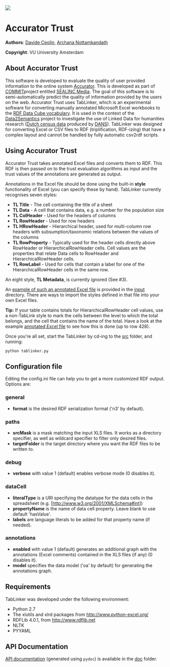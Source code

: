 <img src='https://github.com/dreamgirl314/Trust_code/tree/master/code_web/TabLinker/img/Accurator.png'/>

# Accurator Trust
**Authors**: [Davide Ceolin](https://github.com/davideceolin), [Archana Nottamkandath](http://github.com/dreamgirl314)

**Copyright**: VU University Amsterdam


## About Accurator Trust

This software is developed to evaluate the quality of user provided information to the online system [Accurator](http://sealincmedia.wordpress.com/tag/accurator/). This is developed as part of [COMMIT](http://www.commit-nl.nl/)project entitled [SEALINC Media](https://sealincmedia.wordpress.com/). The goal of this software is to semi-automatically predict the quality of information provided by the users on the web. 
Accurator Trust uses TabLinker, which is an experimental software for converting manually annotated Microsoft Excel workbooks to the [RDF Data Cube vocabulary](http://publishing-statistical-data.googlecode.com/svn/trunk/specs/src/main/html/cube.html). It is used in the context of the [Data2Semantics](http://www.data2semantics.org) project to investigate the use of Linked Data for humanities research ([Dutch census data](http://www.volkstellingen.nl) produced by [DANS](http://dans.knaw.nl)).
TabLinker was designed for converting Excel or CSV files to RDF (triplification, RDF-izing) that have a complex layout and cannot be handled by fully automatic csv2rdf scripts.


## Using Accurator Trust

Accurator Trust takes annotated Excel files  and converts them to RDF. This RDF is then passed on to the trust evaluation algorithms as input and the trust values of the annotations are generated as output.

Annotations in the Excel file should be done using the built-in **style** functionality of Excel (you can specify these by hand). TabLinker currently recognises seven styles:

* **TL Title** - The cell containing the title of a sheet
* **TL Data** - A cell that contains data, e.g. a number for the population size 
* **TL ColHeader** - Used for the headers of columns
* **TL RowHeader** - Used for row headers
* **TL HRowHeader** - Hierarchical header, used for multi-column row headers with subsumption/taxonomic relations between the values of the columns
* **TL RowProperty** - Typically used for the header cells directly above RowHeader or HierarchicalRowHeader cells. Cell values are the properties that relate Data cells to RowHeader and HierarchicalRowHeader cells.
* **TL RowLabel** - Used for cells that contain a label for one of the HierarchicalRowHeader cells in the same row.

An eight style, **TL Metadata**, is currently ignored (See #3).

An [example of such an annotated Excel file](http://github.com/Data2Semantics/TabLinker/tree/master/input/BRT_1889_02_T1_marked.xls) is provided in the [input](http://github.com/Data2Semantics/TabLinker/tree/master/input/) directory. There are ways to import the styles defined in that file into your own Excel files.

**Tip:** If your table contains totals for HierarchicalRowHeader cell values, use a non-TabLink style to mark the cells between the level to which the total belongs, and the cell that contains the name of the total. Have a look at the example [annotated Excel file](http://github.com/Data2Semantics/TabLinker/tree/master/input/BRT_1889_02_T1_marked.xls) to see how this is done (up to row 428).

Once you're all set, start the TabLinker by cd-ing to the [src](http://github.com/Data2Semantics/TabLinker/tree/master/src/) folder, and running:

```python tablinker.py```

## Configuration file

Editing the config.ini file can help you to get a more customized RDF output. Options are:

### general
* **format** is the desired RDF serialization format ('n3' by default).

### paths
* **srcMask** is a mask matching the input XLS files. It works as a directory specifier, as well as wildcard specifier to filter only desired files.
* **targetFolder** is the target directory where you want the RDF files to be written to.

### debug
* **verbose** with value 1 (default) enables verbose mode (0 disables it).

### dataCell
* **literalType** is a URI specifying the datatype for the data cells in the spreadsheet (e.g. [http://www.w3.org/2001/XMLSchema#int])
* **propertyName** is the name of data cell property. Leave blank to use default 'hasValue'.
* **labels** are language literals to be added for that property name (if needed).

### annotations
* **enabled** with value 1 (default) generates an additional graph with the annotations (Excel comments) contained in the XLS files (if any) (0 disables it).
* **model** specifies the data model ('oa' by default) for generating the annotations graph.

## Requirements

TabLinker was developed under the following environment:

* Python 2.7
* The xlutils and xlrd packages from <http://www.python-excel.org/>
* RDFLib 4.0.1, from <http://www.rdflib.net>
* NLTK
* PYYAML

## API Documentation

[API documentation](http://github.com/Data2Semantics/TabLinker/tree/master/doc/tablinker.html) (generated using `pydoc`) is available in the [doc](http://github.com/Data2Semantics/TabLinker/tree/master/doc/) folder.
